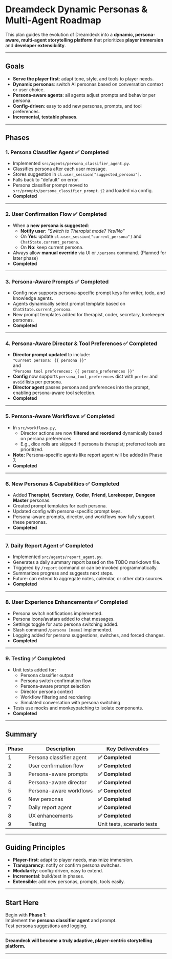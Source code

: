 # Dreamdeck Dynamic Personas & Multi-Agent Roadmap

This plan guides the evolution of Dreamdeck into a **dynamic, persona-aware, multi-agent storytelling platform** that prioritizes **player immersion** and **developer extensibility**.

---

## **Goals**

- **Serve the player first**: adapt tone, style, and tools to player needs.
- **Dynamic personas**: switch AI personas based on conversation context or user choice.
- **Persona-aware agents**: all agents adjust prompts and behavior per persona.
- **Config-driven**: easy to add new personas, prompts, and tool preferences.
- **Incremental, testable phases**.

---

## **Phases**

### **1. Persona Classifier Agent** ✅ **Completed**

- Implemented `src/agents/persona_classifier_agent.py`.
- Classifies persona after each user message.
- Stores suggestion in `cl.user_session["suggested_persona"]`.
- Falls back to "default" on error.
- Persona classifier prompt moved to `src/prompts/persona_classifier_prompt.j2` and loaded via config.
- **Completed**

---

### **2. User Confirmation Flow** ✅ **Completed**

- When a **new persona is suggested**:
  - **Notify user**: _"Switch to Therapist mode? Yes/No"_
  - On **Yes**: update `cl.user_session["current_persona"]` and `ChatState.current_persona`.
  - On **No**: keep current persona.
- Always allow **manual override** via UI or `/persona` command. (Planned for later phase)
- **Completed**

---

### **3. Persona-Aware Prompts** ✅ **Completed**

- Config now supports persona-specific prompt keys for writer, todo, and knowledge agents.
- Agents dynamically select prompt template based on `ChatState.current_persona`.
- New prompt templates added for therapist, coder, secretary, lorekeeper personas.
- **Completed**

---

### **4. Persona-Aware Director & Tool Preferences** ✅ **Completed**

- **Director prompt updated** to include:  
  `"Current persona: {{ persona }}"`  
  and  
  `"Persona tool preferences: {{ persona_preferences }}"`
- **Config** now supports `persona_tool_preferences` dict with `prefer` and `avoid` lists per persona.
- **Director agent** passes persona and preferences into the prompt, enabling persona-aware tool selection.
- **Completed**

---

### **5. Persona-Aware Workflows** ✅ **Completed**

- In `src/workflows.py`,  
  - Director actions are now **filtered and reordered** dynamically based on persona preferences.
  - E.g., dice rolls are skipped if persona is therapist; preferred tools are prioritized.
- **Note:** Persona-specific agents like report agent will be added in Phase 7.
- **Completed**

---

### **6. New Personas & Capabilities** ✅ **Completed**

- Added **Therapist**, **Secretary**, **Coder**, **Friend**, **Lorekeeper**, **Dungeon Master** personas.
- Created prompt templates for each persona.
- Updated config with persona-specific prompt keys.
- Persona-aware prompts, director, and workflows now fully support these personas.
- **Completed**

---

### **7. Daily Report Agent** ✅ **Completed**

- Implemented `src/agents/report_agent.py`.
- Generates a daily summary report based on the TODO markdown file.
- Triggered by `/report` command or can be invoked programmatically.
- Summarizes progress and suggests next steps.
- Future: can extend to aggregate notes, calendar, or other data sources.
- **Completed**

---

### **8. User Experience Enhancements** ✅ **Completed**

- Persona switch notifications implemented.
- Persona icons/avatars added to chat messages.
- Settings toggle for auto persona switching added.
- Slash command `/persona [name]` implemented.
- Logging added for persona suggestions, switches, and forced changes.
- **Completed**

---

### **9. Testing** ✅ **Completed**

- Unit tests added for:
  - Persona classifier output
  - Persona switch confirmation flow
  - Persona-aware prompt selection
  - Director persona context
  - Workflow filtering and reordering
  - Simulated conversation with persona switching
- Tests use mocks and monkeypatching to isolate components.
- **Completed**

---

## **Summary**

| Phase | Description                          | Key Deliverables                          |
|--------|--------------------------------------|-------------------------------------------|
| 1      | Persona classifier agent             | **✅ Completed**                          |
| 2      | User confirmation flow               | **✅ Completed**                          |
| 3      | Persona-aware prompts                | **✅ Completed**                          |
| 4      | Persona-aware director               | **✅ Completed**                          |
| 5      | Persona-aware workflows              | **✅ Completed**                          |
| 6      | New personas                         | **✅ Completed**                          |
| 7      | Daily report agent                   | **✅ Completed**                          |
| 8      | UX enhancements                      | **✅ Completed**                          |
| 9      | Testing                              | Unit tests, scenario tests                |

---

## **Guiding Principles**

- **Player-first**: adapt to player needs, maximize immersion.
- **Transparency**: notify or confirm persona switches.
- **Modularity**: config-driven, easy to extend.
- **Incremental**: build/test in phases.
- **Extensible**: add new personas, prompts, tools easily.

---

## **Start Here**

Begin with **Phase 1**:  
Implement the **persona classifier agent** and prompt.  
Test persona suggestions and logging.

---

**Dreamdeck will become a truly adaptive, player-centric storytelling platform.**

---
